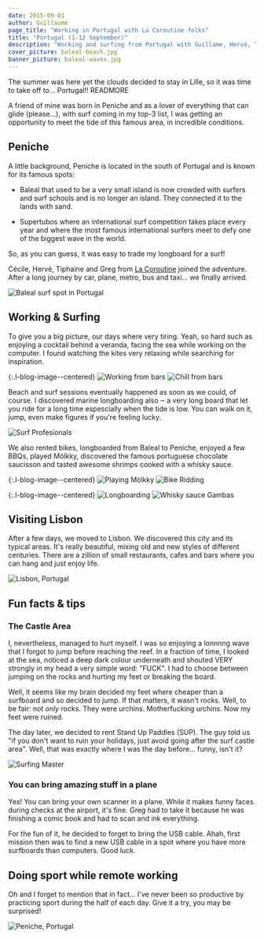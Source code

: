 ```yaml
---
date: 2015-09-01
author: Guillaume
page_title: "Working in Portugal with La Coroutine folks"
title: "Portugal (1-12 September)"
description: "Working and surfing from Portugal with Guillame, Hervé, Tiphaine, Gregory and Cecile"
cover_picture: baleal-beach.jpg
banner_picture: baleal-waves.jpg
---
```


The summer was here yet the clouds decided to stay in Lille, so it was
time to take off to... Portugal!!
READMORE

A friend of mine was born in Peniche and as a lover of everything that
can glide (please...), with surf coming in my top-3 list, I was getting
an opportunity to meet the tide of this famous area, in incredible
conditions.

## Peniche

A little background, Peniche is located in the south of Portugal and is
known for its famous spots:

  - Baleal that used to be a very small island is now crowded with
surfers and surf schools and is no longer an island. They connected
it to the lands with sand.

 - Supertubos where an international surf competition takes place every
   year and where the most famous international surfers meet to defy one
   of the biggest wave in the world.

So, as you can guess, it was easy to trade my longboard for a surf!

Cécile, Hervé, Tiphaine and Greg from [La Coroutine](http://lacoroutine.org/) joined the adventure.
After a long journey by car, plane, metro, bus and taxi... we finally arrived.

![Baleal surf spot in Portugal](/assets/images/blog/articles/2015-09-01-portugal/baleal-surfspot.jpg)

## Working & Surfing

To give you a big picture, our days where very tiring. Yeah, so hard such as enjoying a
cocktail behind a veranda, facing the sea while working on the
computer. I found watching the kites very relaxing while searching for
inspiration.

{:.l-blog-image--centered}
![Working from bars](/assets/images/blog/articles/2015-09-01-portugal/working-from-bars.jpg)
![Chill from bars](/assets/images/blog/articles/2015-09-01-portugal/chill-from-bar.jpg)

Beach and surf sessions eventually happened as soon as we
could, of course. I discovered marine longboarding also ‒ a very long
board that let you ride for a long time espescially when the tide is
low. You can walk on it, jump, even make figures if you're feeling
lucky.

![Surf Profesionals](/assets/images/blog/articles/2015-09-01-portugal/surfing-pros.jpg)

We also rented bikes, longboarded from Baleal to Peniche, enjoyed a few
BBQs, played Mölkky, discovered the famous portuguese chocolate
saucisson and tasted awesome shrimps cooked with a whisky sauce.

{:.l-blog-image--centered}
![Playing Mölkky](/assets/images/blog/articles/2015-09-01-portugal/playing-molkky.jpg)
![Bike Ridding](/assets/images/blog/articles/2015-09-01-portugal/riding-bikes.jpg)

{:.l-blog-image--centered}
![Longboarding](/assets/images/blog/articles/2015-09-01-portugal/longboarding.jpg)
![Whisky sauce Gambas](/assets/images/blog/articles/2015-09-01-portugal/whisky-gambas.jpg)

## Visiting Lisbon

After a few days, we moved to Lisbon. We discovered this city and its
typical areas. It's really beautiful, mixing old and new styles of
different centuries. There are a zillion of small restaurants, cafes and
bars where you can hang and just enjoy life.

![Lisbon, Portugal](/assets/images/blog/articles/2015-09-01-portugal/lisbon.jpg)

## Fun facts & tips

### The Castle Area

I, nevertheless, managed to hurt myself. I was so enjoying a
lonnnng wave that I forgot to jump before reaching the reef. In a
fraction of time, I looked at the sea, noticed a deep dark colour
underneath and shouted VERY strongly in my head a very simple word:
"FUCK". I had to choose between jumping on the rocks and hurting my feet
or breaking the board.

Well, it seems like my brain decided my feet
where cheaper than a surfboard and so decided to jump. If that matters,
it wasn't rocks. Well, to be fair: not *only* rocks. They were
urchins. Motherfucking urchins. Now my feet were ruined.

The day later, we decided to rent Stand Up Paddles (SUP). The guy told
us "if you don't want to ruin your holidays, just avoid going after the
surf castle area". Well, that was exactly where I was the day
before... funny, isn't it?

![Surfing Master](/assets/images/blog/articles/2015-09-01-portugal/surfing-master.jpg)

### You can bring amazing stuff in a plane

Yes! You can bring your own scanner in a plane. While it makes funny
faces during checks at the airport, it's fine. Greg had to take it because
he was finishing a comic book and had to scan and ink everything.

For the fun of it, he decided to forget to bring the USB cable. Ahah, first mission then
was to find a new USB cable in a spot where you have more surfboards than
computers. Good luck.

## Doing sport while remote working

Oh and I forget to mention that in fact... I've never been so productive
by practicing sport during the half of each day. Give it a try, you may
be surprised!

![Peniche, Portugal](/assets/images/blog/articles/2015-09-01-portugal/portugal-peniche.jpg)
